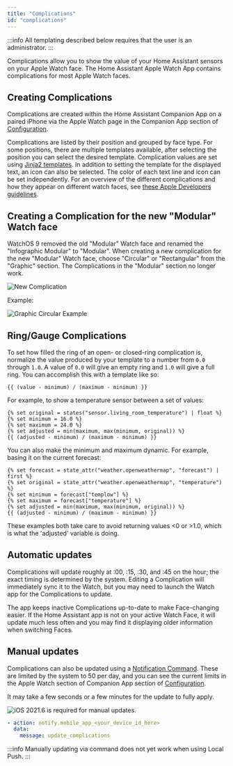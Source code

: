 ```yaml
---
title: "Complications"
id: "complications"
---
```


:::info
All templating described below requires that the user is an administrator.
:::

Complications allow you to show the value of your Home Assistant sensors on your Apple Watch face. The Home Assistant Apple Watch App contains complications for most Apple Watch faces.

## Creating Complications

Complications are created within the Home Assistant Companion App on a paired iPhone via the Apple Watch page in the Companion App section of [Configuration](https://my.home-assistant.io/redirect/config/).

Complications are listed by their position and grouped by face type. For some positions, there are multiple templates available, after selecting the position you can select the desired template. Complication values are set using [Jinja2 templates](https://www.home-assistant.io/docs/configuration/templating/). In addition to setting the template for the displayed text, an icon can also be selected. The color of each text line and icon can be set independently. For an overview of the different complications and how they appear on different watch faces, see [these Apple Developers guidelines](https://developer.apple.com/design/human-interface-guidelines/components/system-experiences/complications/).

## Creating a Complication for the new "Modular" Watch face

WatchOS 9 removed the old "Modular" Watch face and renamed the "Infographic Modular" to "Modular". When creating a new complication for the new "Modular" Watch face, choose "Circular" or "Rectangular" from the "Graphic" section. The Complications in the "Modular" section no longer work.

![New Complication](https://github.com/user-attachments/assets/46541b65-48da-4228-8035-06b90da73689)

Example:

![Graphic Circular Example](https://github.com/user-attachments/assets/57a69fd3-38b7-4b48-b401-2941504515f1)

## Ring/Gauge Complications

To set how filled the ring of an open- or closed-ring complication is, normalize the value produced by your template to a number from `0.0` through `1.0`. A value of `0.0` will give an empty ring and `1.0` will give a full ring. You can accomplish this with a template like so:

```jinja2
{{ (value - minimum) / (maximum - minimum) }}
```

For example, to show a temperature sensor between a set of values:

```jinja2
{% set original = states("sensor.living_room_temperature") | float %}
{% set minimum = 16.0 %}
{% set maximum = 24.0 %}
{% set adjusted = min(maximum, max(minimum, original)) %}
{{ (adjusted - minimum) / (maximum - minimum) }}
```

You can also make the minimum and maximum dynamic. For example, basing it on the current forecast:

```jinja2
{% set forecast = state_attr("weather.openweathermap", "forecast") | first %}
{% set original = state_attr("weather.openweathermap", "temperature") %}
{% set minimum = forecast["templow"] %}
{% set maximum = forecast["temperature"] %}
{% set adjusted = min(maximum, max(minimum, original)) %}
{{ (adjusted - minimum) / (maximum - minimum) }}
```

These examples both take care to avoid returning values \<0 or >1.0, which is what the 'adjusted' variable is doing.

## Automatic updates

Complications will update roughly at :00, :15, :30, and :45 on the hour; the exact timing is determined by the system. Editing a Complication will immediately sync it to the Watch, but you may need to launch the Watch app for the Complications to update.

The app keeps inactive Complications up-to-date to make Face-changing easier. If the Home Assistant app is not on your active Watch Face, it will update much less often and you may find it displaying older information when switching Faces.

## Manual updates

Complications can also be updated using a [Notification Command](/notifications/commands.md). These are limited by the system to 50 per day, and you can see the current limits in the Apple Watch section of Companion App section of [Configuration](https://my.home-assistant.io/redirect/config/).

It may take a few seconds or a few minutes for the update to fully apply.

![iOS](/assets/iOS.svg) 2021.6 is required for manual updates.

```yaml
- action: notify.mobile_app_<your_device_id_here>
  data:
    message: update_complications
```

:::info
Manually updating via command does not yet work when using Local Push.
:::
